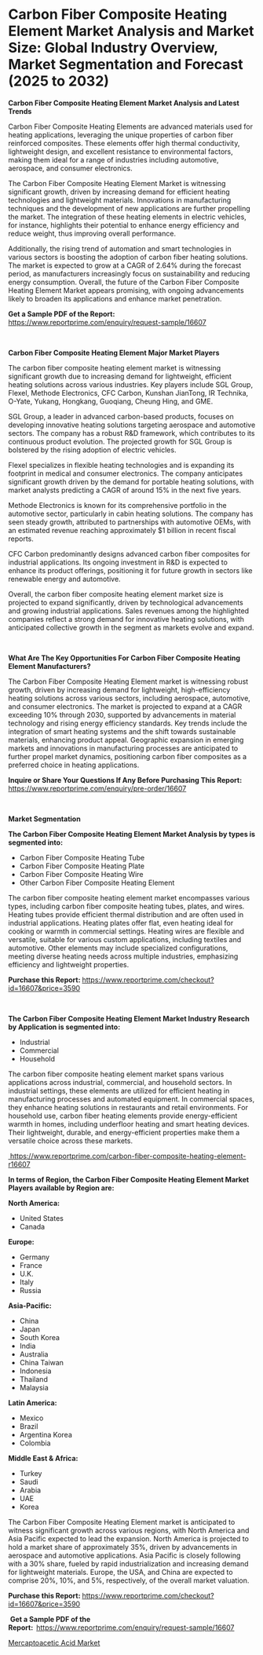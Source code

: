 <p><h1>Carbon Fiber Composite Heating Element Market Analysis and Market Size: Global Industry Overview, Market Segmentation and Forecast (2025 to 2032)</h1></p><p><strong>Carbon Fiber Composite Heating Element Market Analysis and Latest Trends</strong></p>
<p><p>Carbon Fiber Composite Heating Elements are advanced materials used for heating applications, leveraging the unique properties of carbon fiber reinforced composites. These elements offer high thermal conductivity, lightweight design, and excellent resistance to environmental factors, making them ideal for a range of industries including automotive, aerospace, and consumer electronics.</p><p>The Carbon Fiber Composite Heating Element Market is witnessing significant growth, driven by increasing demand for efficient heating technologies and lightweight materials. Innovations in manufacturing techniques and the development of new applications are further propelling the market. The integration of these heating elements in electric vehicles, for instance, highlights their potential to enhance energy efficiency and reduce weight, thus improving overall performance.</p><p>Additionally, the rising trend of automation and smart technologies in various sectors is boosting the adoption of carbon fiber heating solutions. The market is expected to grow at a CAGR of 2.64% during the forecast period, as manufacturers increasingly focus on sustainability and reducing energy consumption. Overall, the future of the Carbon Fiber Composite Heating Element Market appears promising, with ongoing advancements likely to broaden its applications and enhance market penetration.</p></p>
<p><strong>Get a Sample PDF of the Report:&nbsp;</strong> <a href="https://www.reportprime.com/enquiry/request-sample/16607?utm_campaign=2738&utm_medium=2&utm_source=Github&utm_content=ia&utm_term=18032025&utm_id=carbon-fiber-composite-heating-element">https://www.reportprime.com/enquiry/request-sample/16607</a></p>
<p>&nbsp;</p>
<p><strong>Carbon Fiber Composite Heating Element Major Market Players</strong></p>
<p><p>The carbon fiber composite heating element market is witnessing significant growth due to increasing demand for lightweight, efficient heating solutions across various industries. Key players include SGL Group, Flexel, Methode Electronics, CFC Carbon, Kunshan JianTong, IR Technika, O-Yate, Yukang, Hongkang, Guoqiang, Cheung Hing, and GME. </p><p>SGL Group, a leader in advanced carbon-based products, focuses on developing innovative heating solutions targeting aerospace and automotive sectors. The company has a robust R&D framework, which contributes to its continuous product evolution. The projected growth for SGL Group is bolstered by the rising adoption of electric vehicles.</p><p>Flexel specializes in flexible heating technologies and is expanding its footprint in medical and consumer electronics. The company anticipates significant growth driven by the demand for portable heating solutions, with market analysts predicting a CAGR of around 15% in the next five years.</p><p>Methode Electronics is known for its comprehensive portfolio in the automotive sector, particularly in cabin heating solutions. The company has seen steady growth, attributed to partnerships with automotive OEMs, with an estimated revenue reaching approximately $1 billion in recent fiscal reports.</p><p>CFC Carbon predominantly designs advanced carbon fiber composites for industrial applications. Its ongoing investment in R&D is expected to enhance its product offerings, positioning it for future growth in sectors like renewable energy and automotive.</p><p>Overall, the carbon fiber composite heating element market size is projected to expand significantly, driven by technological advancements and growing industrial applications. Sales revenues among the highlighted companies reflect a strong demand for innovative heating solutions, with anticipated collective growth in the segment as markets evolve and expand.</p></p>
<p>&nbsp;</p>
<p><strong>What Are The Key Opportunities For Carbon Fiber Composite Heating Element Manufacturers?</strong></p>
<p><p>The Carbon Fiber Composite Heating Element market is witnessing robust growth, driven by increasing demand for lightweight, high-efficiency heating solutions across various sectors, including aerospace, automotive, and consumer electronics. The market is projected to expand at a CAGR exceeding 10% through 2030, supported by advancements in material technology and rising energy efficiency standards. Key trends include the integration of smart heating systems and the shift towards sustainable materials, enhancing product appeal. Geographic expansion in emerging markets and innovations in manufacturing processes are anticipated to further propel market dynamics, positioning carbon fiber composites as a preferred choice in heating applications.</p></p>
<p><strong>Inquire or Share Your Questions If Any Before Purchasing This Report:</strong> <a href="https://www.reportprime.com/enquiry/pre-order/16607?utm_campaign=2738&utm_medium=2&utm_source=Github&utm_content=ia&utm_term=18032025&utm_id=carbon-fiber-composite-heating-element">https://www.reportprime.com/enquiry/pre-order/16607</a></p>
<p>&nbsp;</p>
<p><strong>Market Segmentation</strong></p>
<p><strong>The Carbon Fiber Composite Heating Element Market Analysis by types is segmented into:</strong></p>
<p><ul><li>Carbon Fiber Composite Heating Tube</li><li>Carbon Fiber Composite Heating Plate</li><li>Carbon Fiber Composite Heating Wire</li><li>Other Carbon Fiber Composite Heating Element</li></ul></p>
<p><p>The carbon fiber composite heating element market encompasses various types, including carbon fiber composite heating tubes, plates, and wires. Heating tubes provide efficient thermal distribution and are often used in industrial applications. Heating plates offer flat, even heating ideal for cooking or warmth in commercial settings. Heating wires are flexible and versatile, suitable for various custom applications, including textiles and automotive. Other elements may include specialized configurations, meeting diverse heating needs across multiple industries, emphasizing efficiency and lightweight properties.</p></p>
<p><strong>Purchase this Report:&nbsp;</strong><a href="https://www.reportprime.com/checkout?id=16607&price=3590&utm_campaign=2738&utm_medium=2&utm_source=Github&utm_content=ia&utm_term=18032025&utm_id=carbon-fiber-composite-heating-element">https://www.reportprime.com/checkout?id=16607&price=3590</a></p>
<p>&nbsp;</p>
<p><strong>The Carbon Fiber Composite Heating Element Market Industry Research by Application is segmented into:</strong></p>
<p><ul><li>Industrial</li><li>Commercial</li><li>Household</li></ul></p>
<p><p>The carbon fiber composite heating element market spans various applications across industrial, commercial, and household sectors. In industrial settings, these elements are utilized for efficient heating in manufacturing processes and automated equipment. In commercial spaces, they enhance heating solutions in restaurants and retail environments. For household use, carbon fiber heating elements provide energy-efficient warmth in homes, including underfloor heating and smart heating devices. Their lightweight, durable, and energy-efficient properties make them a versatile choice across these markets.</p></p>
<p><a href="https://www.reportprime.com/carbon-fiber-composite-heating-element-r16607?utm_campaign=2738&utm_medium=2&utm_source=Github&utm_content=ia&utm_term=18032025&utm_id=carbon-fiber-composite-heating-element">&nbsp;https://www.reportprime.com/carbon-fiber-composite-heating-element-r16607</a></p>
<p><strong>In terms of Region, the Carbon Fiber Composite Heating Element Market Players available by Region are:</strong></p>
<p>
    <p> <strong> North America: </strong>
        <ul>
            <li>United States</li>
            <li>Canada</li>
        </ul>
        </p> 
    <p> <strong> Europe: </strong>
        <ul>
            <li>Germany</li>
            <li>France</li>
            <li>U.K.</li>
            <li>Italy</li>
            <li>Russia</li>
        </ul>
        </p> 
    <p> <strong> Asia-Pacific: </strong>
        <ul>
            <li>China</li>
            <li>Japan</li>
            <li>South Korea</li>
            <li>India</li>
            <li>Australia</li>
            <li>China Taiwan</li>
            <li>Indonesia</li>
            <li>Thailand</li>
            <li>Malaysia</li>
        </ul>
        </p> 
    <p> <strong> Latin America: </strong>
        <ul>
            <li>Mexico</li>
            <li>Brazil</li>
            <li>Argentina Korea</li>
            <li>Colombia</li>
        </ul>
        </p> 
    <p> <strong> Middle East & Africa: </strong>
        <ul>
            <li>Turkey</li>
            <li>Saudi</li>
            <li>Arabia</li>
            <li>UAE</li>
            <li>Korea</li>
        </ul>
    </p>
    </p>
<p><p>The Carbon Fiber Composite Heating Element market is anticipated to witness significant growth across various regions, with North America and Asia Pacific expected to lead the expansion. North America is projected to hold a market share of approximately 35%, driven by advancements in aerospace and automotive applications. Asia Pacific is closely following with a 30% share, fueled by rapid industrialization and increasing demand for lightweight materials. Europe, the USA, and China are expected to comprise 20%, 10%, and 5%, respectively, of the overall market valuation.</p></p>
<p><strong>Purchase this Report: </strong><a href="https://www.reportprime.com/checkout?id=16607&price=3590&utm_campaign=2738&utm_medium=2&utm_source=Github&utm_content=ia&utm_term=18032025&utm_id=carbon-fiber-composite-heating-element">https://www.reportprime.com/checkout?id=16607&price=3590</a></p>
<p>&nbsp;<strong>Get a Sample PDF of the Report:&nbsp;&nbsp;</strong><a href="https://www.reportprime.com/enquiry/request-sample/16607?utm_campaign=2738&utm_medium=2&utm_source=Github&utm_content=ia&utm_term=18032025&utm_id=carbon-fiber-composite-heating-element">https://www.reportprime.com/enquiry/request-sample/16607</a></p>
<p><strong></strong></p>
<p><p><a href="https://github.com/penglatilles/Market-Research-Report-List-1/blob/main/mercaptoacetic-acid-market.md?utm_campaign=2738&utm_medium=2&utm_source=Github&utm_content=ia&utm_term=18032025&utm_id=carbon-fiber-composite-heating-element">Mercaptoacetic Acid Market</a></p></p>